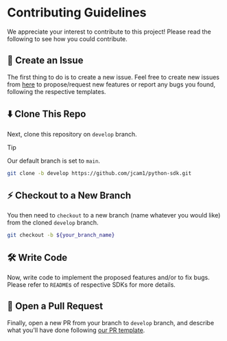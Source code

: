 # Contributing Guidelines

We appreciate your interest to contribute to this project! Please read the following to see how you could contribute.

## 📝 Create an Issue

The first thing to do is to create a new issue. Feel free to create new issues from [here](https://github.com/jcam1/python-sdk/issues/new/choose) to propose/request new features or report any bugs you found, following the respective templates.

## ⬇️ Clone This Repo

Next, clone this repository on `develop` branch.

> [!TIP]
> Our default branch is set to `main`.

```sh
git clone -b develop https://github.com/jcam1/python-sdk.git
```

## ⚡ Checkout to a New Branch

You then need to `checkout` to a new branch (name whatever you would like) from the cloned `develop` branch.

```sh
git checkout -b ${your_branch_name}
```

## 🛠 Write Code

Now, write code to implement the proposed features and/or to fix bugs. Please refer to `README`s of respective SDKs for more details.

## 🌟 Open a Pull Request

Finally, open a new PR from your branch to `develop` branch, and describe what you'll have done following [our PR template](./.github/pull_request_template.md).

